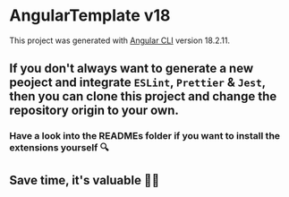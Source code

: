 # AngularTemplate v18

This project was generated with [Angular CLI](https://github.com/angular/angular-cli) version 18.2.11.

## If you don't always want to generate a new peoject and integrate `ESLint`, `Prettier` & `Jest`, then you can clone this project and change the repository origin to your own. 

### Have a look into the READMEs folder if you want to install the extensions yourself 🔍 

## Save time, it's valuable 🦸‍♂️
